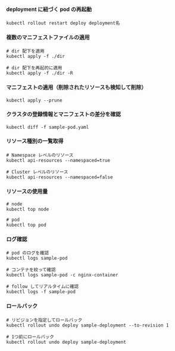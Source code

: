 #### deployment に紐づく pod の再起動
```
kubectl rollout restart deploy deployment名
```

#### 複数のマニフェストファイルの適用
```
# dir 配下を適用
kubectl apply -f ./dir

# dir 配下を再起的に適用
kubectl apply -f ./dir -R
```

#### マニフェストの適用（削除されたリソースも検知して削除）
```
kubectl apply --prune
```

#### クラスタの登録情報とマニフェストの差分を確認
```
kubectl diff -f sample-pod.yaml
```

#### リソース種別の一覧取得
```
# Namespace レベルのリソース
kubectl api-resources --namespaced=true

# Cluster レベルのリソース
kubectl api-resources --namespaced=false
```

#### リソースの使用量
```
# node
kubectl top node

# pod
kubectl top pod
```

#### ログ確認
```
# pod のログを確認
kubectl logs sample-pod

# コンテナを絞って確認
kubectl logs sample-pod -c nginx-container

# follow してリアルタイムに確認
kubectl logs -f sample-pod 
```

#### ロールバック
```
# リビジョンを指定してロールバック
kubectl rollout undo deploy sample-deployment --to-revision 1

# 1つ前にロールバック
kubectl rollout undo deploy sample-deployment
```
